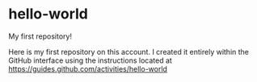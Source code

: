 # hello-world
My first repository!

Here is my first repository on this account. I created it entirely within the GitHub interface using the instructions located at https://guides.github.com/activities/hello-world
